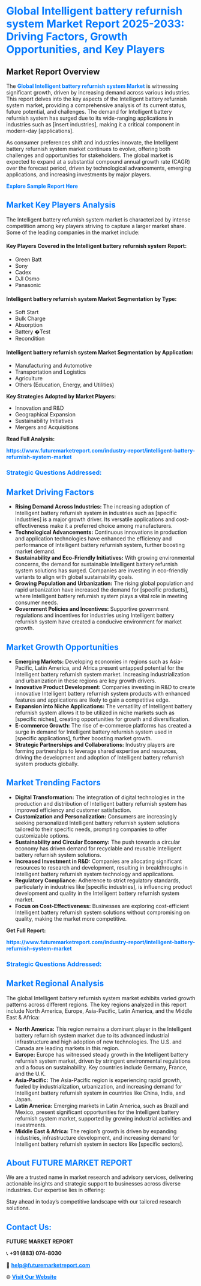 <h1 style="color: #007BFF;">Global Intelligent battery refurnish system Market Report 2025-2033: Driving Factors, Growth Opportunities, and Key Players</h1>

<section id="overview">
<h2>Market Report Overview</h2>
<p>The <a href="https://www.futuremarketreport.com/industry-report/intelligent-battery-refurnish-system-market" style="color: #007BFF; text-decoration: none;"><strong>Global Intelligent battery refurnish system Market</strong></a> is witnessing significant growth, driven by increasing demand across various industries. This report delves into the key aspects of the Intelligent battery refurnish system market, providing a comprehensive analysis of its current status, future potential, and challenges. The demand for Intelligent battery refurnish system has surged due to its wide-ranging applications in industries such as [insert industries], making it a critical component in modern-day [applications].</p>
<p>As consumer preferences shift and industries innovate, the Intelligent battery refurnish system market continues to evolve, offering both challenges and opportunities for stakeholders. The global market is expected to expand at a substantial compound annual growth rate (CAGR) over the forecast period, driven by technological advancements, emerging applications, and increasing investments by major players.</p>
</section>

<section id="overview">
<p><a href="https://www.futuremarketreport.com/request-sample/reportId=46600" style="color: #007BFF; text-decoration: none;"><strong>Explore Sample Report Here</strong></a></p>
</section>

<section id="key-players">
<h2 style="color: #007BFF;">Market Key Players Analysis</h2>
<p>The Intelligent battery refurnish system market is characterized by intense competition among key players striving to capture a larger market share. Some of the leading companies in the market include:</p>
<h4>Key Players Covered in the Intelligent battery refurnish system Report:</h4>
<ul><li>Green Batt</li><li>Sony</li><li>Cadex</li><li>DJI Osmo</li><li>Panasonic</li></ul>
<h4>Intelligent battery refurnish system Market Segmentation by Type:</h4>
<ul><li>Soft Start</li><li>Bulk Charge</li><li>Absorption</li><li>Battery �Test</li><li>Recondition</li></ul>

<h4>Intelligent battery refurnish system Market Segmentation by Application:</h4>
<ul><li>Manufacturing and Automotive</li><li>Transportation and Logistics</li><li>Agriculture</li><li>Others (Education, Energy, and Utilities)</li></ul>
<p><strong>Key Strategies Adopted by Market Players:</strong></p>
<ul>
<li>Innovation and R&D</li>
<li>Geographical Expansion</li>
<li>Sustainability Initiatives</li>
<li>Mergers and Acquisitions</li>
</ul>
</section>

<section>
<p><strong>Read Full Analysis: </strong></p><a href="https://www.futuremarketreport.com/industry-report/intelligent-battery-refurnish-system-market" style="color: #007BFF; text-decoration: none;"><strong>https://www.futuremarketreport.com/industry-report/intelligent-battery-refurnish-system-market</strong></a>
<h3 style="color: #007BFF;">Strategic Questions Addressed:</h3>
</section>

<section id="driving-factors">
<h2 style="color: #007BFF;">Market Driving Factors</h2>
<ul>
<li><strong>Rising Demand Across Industries:</strong> The increasing adoption of Intelligent battery refurnish system in industries such as [specific industries] is a major growth driver. Its versatile applications and cost-effectiveness make it a preferred choice among manufacturers.</li>
<li><strong>Technological Advancements:</strong> Continuous innovations in production and application technologies have enhanced the efficiency and performance of Intelligent battery refurnish system, further boosting market demand.</li>
<li><strong>Sustainability and Eco-Friendly Initiatives:</strong> With growing environmental concerns, the demand for sustainable Intelligent battery refurnish system solutions has surged. Companies are investing in eco-friendly variants to align with global sustainability goals.</li>
<li><strong>Growing Population and Urbanization:</strong> The rising global population and rapid urbanization have increased the demand for [specific products], where Intelligent battery refurnish system plays a vital role in meeting consumer needs.</li>
<li><strong>Government Policies and Incentives:</strong> Supportive government regulations and incentives for industries using Intelligent battery refurnish system have created a conducive environment for market growth.</li>
</ul>
</section>

<section id="growth-opportunities">
<h2 style="color: #007BFF;">Market Growth Opportunities</h2>
<ul>
<li><strong>Emerging Markets:</strong> Developing economies in regions such as Asia-Pacific, Latin America, and Africa present untapped potential for the Intelligent battery refurnish system market. Increasing industrialization and urbanization in these regions are key growth drivers.</li>
<li><strong>Innovative Product Development:</strong> Companies investing in R&D to create innovative Intelligent battery refurnish system products with enhanced features and applications are likely to gain a competitive edge.</li>
<li><strong>Expansion into Niche Applications:</strong> The versatility of Intelligent battery refurnish system allows it to be utilized in niche markets such as [specific niches], creating opportunities for growth and diversification.</li>
<li><strong>E-commerce Growth:</strong> The rise of e-commerce platforms has created a surge in demand for Intelligent battery refurnish system used in [specific applications], further boosting market growth.</li>
<li><strong>Strategic Partnerships and Collaborations:</strong> Industry players are forming partnerships to leverage shared expertise and resources, driving the development and adoption of Intelligent battery refurnish system products globally.</li>
</ul>
</section>

<section id="trending-factors">
<h2 style="color: #007BFF;">Market Trending Factors</h2>
<ul>
<li><strong>Digital Transformation:</strong> The integration of digital technologies in the production and distribution of Intelligent battery refurnish system has improved efficiency and customer satisfaction.</li>
<li><strong>Customization and Personalization:</strong> Consumers are increasingly seeking personalized Intelligent battery refurnish system solutions tailored to their specific needs, prompting companies to offer customizable options.</li>
<li><strong>Sustainability and Circular Economy:</strong> The push towards a circular economy has driven demand for recyclable and reusable Intelligent battery refurnish system solutions.</li>
<li><strong>Increased Investment in R&D:</strong> Companies are allocating significant resources to research and development, resulting in breakthroughs in Intelligent battery refurnish system technology and applications.</li>
<li><strong>Regulatory Compliance:</strong> Adherence to strict regulatory standards, particularly in industries like [specific industries], is influencing product development and quality in the Intelligent battery refurnish system market.</li>
<li><strong>Focus on Cost-Effectiveness:</strong> Businesses are exploring cost-efficient Intelligent battery refurnish system solutions without compromising on quality, making the market more competitive.</li>
</ul>
</section>

<section>
<p><strong>Get Full Report: </strong></p><a href="https://www.futuremarketreport.com/industry-report/intelligent-battery-refurnish-system-market" style="color: #007BFF; text-decoration: none;"><strong>https://www.futuremarketreport.com/industry-report/intelligent-battery-refurnish-system-market</strong></a>
<h3 style="color: #007BFF;">Strategic Questions Addressed:</h3>
</section>


<section id="regional-analysis">
<h2 style="color: #007BFF;">Market Regional Analysis</h2>
<p>The global Intelligent battery refurnish system market exhibits varied growth patterns across different regions. The key regions analyzed in this report include North America, Europe, Asia-Pacific, Latin America, and the Middle East & Africa:</p>
<ul>
<li><strong>North America:</strong> This region remains a dominant player in the Intelligent battery refurnish system market due to its advanced industrial infrastructure and high adoption of new technologies. The U.S. and Canada are leading markets in this region.</li>
<li><strong>Europe:</strong> Europe has witnessed steady growth in the Intelligent battery refurnish system market, driven by stringent environmental regulations and a focus on sustainability. Key countries include Germany, France, and the U.K.</li>
<li><strong>Asia-Pacific:</strong> The Asia-Pacific region is experiencing rapid growth, fueled by industrialization, urbanization, and increasing demand for Intelligent battery refurnish system in countries like China, India, and Japan.</li>
<li><strong>Latin America:</strong> Emerging markets in Latin America, such as Brazil and Mexico, present significant opportunities for the Intelligent battery refurnish system market, supported by growing industrial activities and investments.</li>
<li><strong>Middle East & Africa:</strong> The region’s growth is driven by expanding industries, infrastructure development, and increasing demand for Intelligent battery refurnish system in sectors like [specific sectors].</li>
</ul>
</section>

<footer>
<h2 style="color: #007BFF;">About FUTURE MARKET REPORT</h2>
<p>We are a trusted name in market research and advisory services, delivering actionable insights and strategic support to businesses across diverse industries. Our expertise lies in offering:</p>

<p>Stay ahead in today’s competitive landscape with our tailored research solutions.</p>

<h2 style="color: #007BFF;">Contact Us:</h2>
<p><strong>FUTURE MARKET REPORT</strong></p>
<p>📞 <strong>+91 (883) 074-8030</strong></p>
<p>📧 <strong><a href="mailto:help@futuremarketreport.com" style="color: #007BFF;">help@futuremarketreport.com</a></strong></p>
<p>🌐 <strong><a href="https://www.futuremarketreport.com/" style="color: #007BFF;">Visit Our Website</a></strong></p>
</footer>
